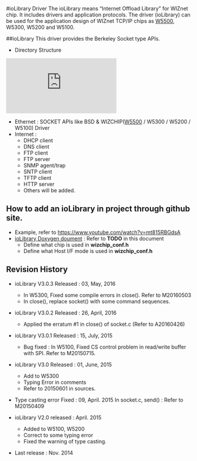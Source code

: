 #ioLibrary Driver
The ioLibrary means “Internet Offload Library” for WIZnet chip. It includes drivers and application protocols. 
The driver (ioLibrary) can be used for the application design of WIZnet TCP/IP chips as [W5500](http://wizwiki.net/wiki/doku.php?id=products:w5500:start), W5300, W5200 and W5100.

##ioLibrary
This driver provides the Berkeley Socket type APIs.
- Directory Structure
<!-- ioLibrary pic -->
![ioLibrary](http://wizwiki.net/wiki/lib/exe/fetch.php?media=products:w5500:iolibrary_bsd.jpg "ioLibrary")

- Ethernet : SOCKET APIs like BSD & WIZCHIP([W5500](http://wizwiki.net/wiki/doku.php?id=products:w5500:start) / W5300 /  W5200 / W5100) Driver
- Internet :
  - DHCP client
  - DNS client
  - FTP client
  - FTP server
  - SNMP agent/trap
  - SNTP client
  - TFTP client
  - HTTP server
  - Others will be added.

## How to add an ioLibrary in project through github site.
  - Example, refer to https://www.youtube.com/watch?v=mt815RBGdsA
  - [ioLibrary Doxygen doument](https://github.com/Wiznet/ioLibrary_Driver/blob/master/Ethernet/SOCKET_APIs_V2.0.chm) : Refer to **TODO** in this document
    - Define what chip is used in **wizchip_conf.h**
    - Define what Host I/F mode is used in **wizchip_conf.h**

## Revision History
  * ioLibrary V3.0.3 Released : 03, May, 2016
    * In W5300, Fixed some compile errors in close(). Refer to M20160503
    * In close(), replace socket() with some command sequences. 
  * ioLibrary V3.0.2 Released : 26, April, 2016
    * Applied the erratum #1 in close() of socket.c (Refer to A20160426)
  * ioLibrary V3.0.1 Released : 15, July, 2015
    * Bug fixed : In W5100, Fixed CS control problem in read/write buffer with SPI. Refer to M20150715.
  * ioLibrary V3.0 Released : 01, June, 2015
    * Add to W5300
    * Typing Error in comments
    * Refer to 20150601 in sources.

  * Type casting error Fixed : 09, April. 2015
    In socket.c, send() : Refer to M20150409

  * ioLibrary V2.0 released : April. 2015
    * Added to W5100, W5200
    * Correct to some typing error
    * Fixed the warning of type casting.
  
  * Last release : Nov. 2014

